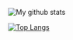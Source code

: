 ![My github stats](https://github-readme-stats.vercel.app/api?username=jykim99&count_private=true&&show_icons=true&&theme=radical&&hide=stars,contribs,prs,issues,contribs)

[![Top Langs](https://github-readme-stats-git-master.jykim99.vercel.app/api/top-langs/?username=jykim99&&theme=radical&langs_count=7&exclude_repo=community_spring,YEOPSTAGRAM,github-readme-stats)](https://github.com/anuraghazra/github-readme-stats)
